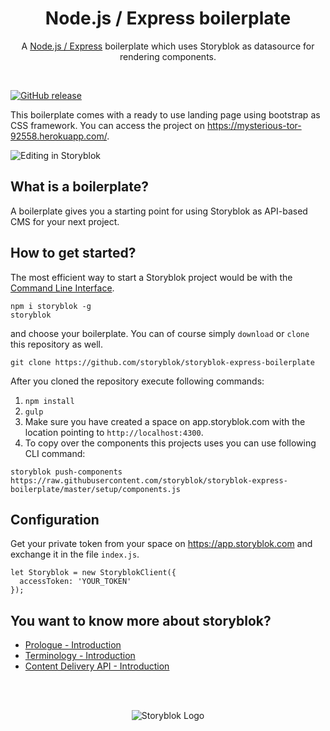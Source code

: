 <p align="center">
  <h1 align="center">Node.js / Express boilerplate</h1>
  <p align="center">A <a href="https://www.storyblok.com" target="_blank">Node.js / Express</a> boilerplate which uses Storyblok as datasource for rendering components.</p>
</p>
<br>

[![GitHub release](https://img.shields.io/github/release/storyblok/storyblok-express-boilerplate.svg)](https://github.com/storyblok/storyblok-express-boilerplate/)

This boilerplate comes with a ready to use landing page using bootstrap as CSS framework. You can access the project on https://mysterious-tor-92558.herokuapp.com/.

![Editing in Storyblok](https://a.storyblok.com/f/40387/8fde812381/screeenvideo.gif)


## What is a boilerplate?
A boilerplate gives you a starting point for using Storyblok as API-based CMS for your next project.


## How to get started?

The most efficient way to start a Storyblok project would be with the [Command Line Interface](https://www.storyblok.com/docs/Guides/command-line-interface).

```
npm i storyblok -g
storyblok
```

and choose your boilerplate. You can of course simply `download` or `clone` this repository as well.

```
git clone https://github.com/storyblok/storyblok-express-boilerplate
```

After you cloned the repository execute following commands:

1. `npm install`
2. `gulp`
3. Make sure you have created a space on app.storyblok.com with the location pointing to `http://localhost:4300`.
4. To copy over the components this projects uses you can use following CLI command:
```
storyblok push-components https://raw.githubusercontent.com/storyblok/storyblok-express-boilerplate/master/setup/components.js
```


## Configuration

Get your private token from your space on https://app.storyblok.com and exchange it in the file `index.js`.

```
let Storyblok = new StoryblokClient({
  accessToken: 'YOUR_TOKEN'
});
```


## You want to know more about storyblok?

- [Prologue - Introduction](https://www.storyblok.com/docs/Prologue/Introduction)
- [Terminology - Introduction](https://www.storyblok.com/docs/terminology/introduction)
- [Content Delivery API - Introduction](https://www.storyblok.com/docs/Delivery-Api/introduction)


<br>
<br>
<p align="center">
<img src="https://a.storyblok.com/f/39898/1c9c224705/storyblok_black.svg" alt="Storyblok Logo">
</p>
